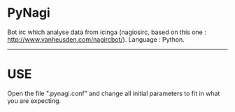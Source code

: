 PyNagi
======

Bot irc which analyse data from icinga (nagiosirc, based on this one : http://www.vanheusden.com/nagircbot/). 
Language : Python.

----------------------------------------

USE 
===

Open the file ".pynagi.conf" and change all initial parameters to fit in what you are expecting. 

